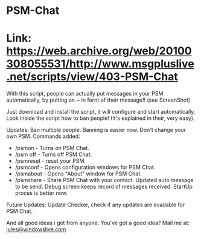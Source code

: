 # PSM-Chat
# Link: https://web.archive.org/web/20100308055531/http://www.msgpluslive.net/scripts/view/403-PSM-Chat

With this script, people can actually put messages in your PSM automatically, by putting an ~ in fornt of their message!! (see ScreenShot)

Just download and install the script, it will configure and start automatically. Look inside the script how to ban people! (It's explained in their, very easy).

Updates:
Ban multiple people.
Banning is easier now.
Don't change your own PSM.
Commands added:
- /psmon - Turns on PSM Chat.
- /psm off - Turns off PSM Chat.
- /psmreset - reset your PSM.
- /psmconf - Opens configuration windows for PSM Chat.
- /psmabout - Opens "About" window for PSM Chat.
- /psmshare - Share PSM Chat with your contact.
Updated auto message to be send.
Debug screen keeps record of messages received.
StartUp proces is better now.

Future Updates:
Update Checker, check if any updates are evadable for PSM Chat.

And all good ideas i get from anyone.
You've got a good idea? Mail me at: jules@windowslive.com
